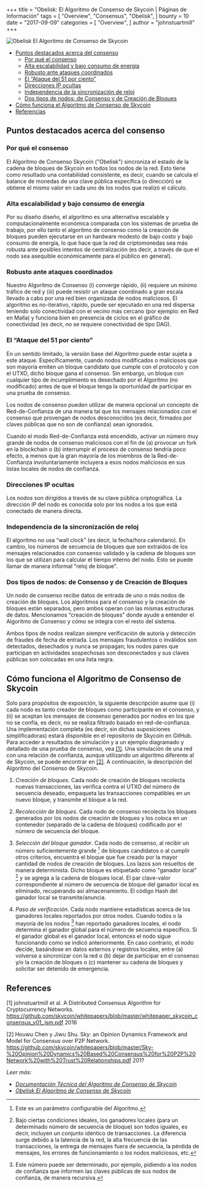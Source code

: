 +++
title = "Obelisk: El Algoritmo de Consenso de Skycoin | Páginas de Información"
tags = [
    "Overview",
    "Consensus",
    "Obelisk",
]
bounty = 10
date = "2017-09-09"
categories = [
    "Overview",
]
author = "johnstuartmill"
+++

![Obelisk El Algoritmo de Consenso de Skycoin](/img/obelisk-the-skycoin-consensus-algorithm.png)

<!-- MarkdownTOC autolink="true" bracket="round" -->

- [Puntos destacados acerca del consenso](#puntos-destacados-acerca-del-consenso)
    - [Por qué el consenso](#por-que-el-consenso)
    - [Alta escalabilidad y bajo consumo de energía](#alta-escalabilidad-y-bajo-consumo-de-energía)
    - [Robusto ante ataques coordinados](#robusto-ante-ataques-coordinados)
    - [El “Ataque del 51 por ciento”](#el-%E2%80%9Cataque-del-51-por-ciento%E2%80%9D)
    - [Direcciones IP ocultas](#direcciones-ip-ocultas)
    - [Independencia de la sincronización de reloj](#independencia-de-la-sincronizacion-de-reloj)
    - [Dos tipos de nodos: de Consenso y de Creación de Bloques](#dos-tipos-de-nodos-de-consenso-y-de-creación-de-bloques)
- [Cómo funciona el Algoritmo de Consenso de Skycoin](#como-funciona-el-algoritmo-de-consenso-de-skycoin)
- [Referencias](#referencias)

<!-- /MarkdownTOC -->


## Puntos destacados acerca del consenso

### Por qué el consenso

El Algoritmo de Consenso Skycoin ("Obelisk") sincroniza el estado de la cadena
de bloques de Skycoin en todos los nodos de la red. Esto tiene como resultado
una contabilidad consistente, es decir, cuando se calcula el balance de monedas
de una clave pública específica (o dirección) se obtiene el mismo valor en cada
uno de los nodos que realizó el cálculo.

### Alta escalabilidad y bajo consumo de energía

Por su diseño diseño, el algoritmo es una alternativa escalable y computacionalmente
económica comparada con los sistemas de prueba de trabajo, por ello tanto el
algoritmo de consenso como la creación de bloques pueden ejecutarse en un hardware
modesto de bajo costo y bajo consumo de energía, lo que hace que la red de
criptomonedas sea más robusta ante posibles intentos de centralización (es decir,
a través de que el nodo sea asequible económicamente para el público en general).

### Robusto ante ataques coordinados

Nuestro Algoritmo de Consenso (i) converge rápido, (ii) requiere un mínimo tráfico
de red y (iii) puede resistir un ataque coordinado a gran escala llevado a cabo por
una red bien organizada de nodos maliciosos. El algoritmo es no-iterativo, rápido,
puede ser ejecutado en una red dispersa teniendo solo conectividad con el vecino
más cercano (por ejemplo: en Red en Malla) y funciona bien en presencia de ciclos
en el gráfico de conectividad (es decir, *no* se requiere conectividad de tipo DAG).

### El “Ataque del 51 por ciento”

En un sentido limitado, la versión base del Algoritmo puede estar sujeta a este
ataque. Específicamente, cuando nodos modificados o maliciosos que son mayoría
emiten un bloque candidato que cumple con el protocolo y con el UTXO, dicho bloque
gana el consenso. Sin embargo, un bloque con cualquier tipo de incumplimiento es
desechado por el Algoritmo (no modificado) antes de que el bloque tenga la
oportunidad de participar en una prueba de consenso.

Los nodos de consenso pueden utilizar de manera opcional un concepto de
Red-de-Confianza de una manera tal que los mensajes relacionados con el consenso
que provengan de nodos desconocidos (es decir, firmados por claves públicas que
no son de confianza) sean ignorados.

Cuando el modo Red-de-Confianza está encendido, activar un número muy grande de
nodos de consenso maliciosos con el fin de (a) provocar un fork en la blockchain
o (b) interrumpir el proceso de consenso tendría poco efecto, a menos que la
gran mayoría de los miembros de la Red-de-Confianza involuntariamente incluyera
a esos nodos maliciosos en sus listas locales de nodos de confianza.

### Direcciones IP ocultas

Los nodos son dirigidos a través de su clave pública criptográfica. La dirección
IP del nodo es conocida solo por los nodos a los que está conectado de manera
directa.

### Independencia de la sincronización de reloj

El algoritmo no usa “wall clock” (es decir, la fecha/hora calendario). En
cambio, los números de secuencia de bloques que son extraídos de los mensajes
relacionados con consenso validado y la cadena de bloques son los que se
utilizan para calcular el tiempo interno del nodo. Esto se puede llamar de
manera informal "reloj de bloque".

### Dos tipos de nodos: de Consenso y de Creación de Bloques

Un nodo de consenso recibe datos de entrada de uno o más nodos de creación
de bloques. Los algoritmos para el consenso y la creación de bloques están
separados, pero ambos operan con las mismas estructuras de datos.
Mencionamos “creación de bloques” donde ayude a entender el Algoritmo de
Consenso y cómo se integra con el resto del sistema.

Ambos tipos de nodos realizan siempre verificación de autoría y detección
de fraudes de fecha de entrada. Los mensajes fraudulentos o inválidos son
detectados, desechados y nunca se propagan; los nodos pares que participan
en actividades sospechosas son desconectados y sus claves públicas son
colocadas en una lista negra.

## Cómo funciona el Algoritmo de Consenso de Skycoin

Solo para propósitos de exposición, la siguiente descripción asume que (i)
cada nodo es tanto creador de bloques como participante en el consenso, y
(ii) se aceptan los mensajes de consenso generados por nodos en los que no
se confía, es decir, no se realiza filtrado basado en red-de-confianza. Una
implementación completa (es decir, sin dichas suposiciones simplificadoras)
estará disponible en el repositorio de Skycoin en GitHub. Para acceder a
resultados de simulación y a un ejemplo diagramado y detallado de una prueba
de consenso, vea [\[1\]](#referencias). Una simulación de una red con una
relación de confianza, aunque utilizando un algoritmo diferente al de
Skycoin, se puede encontrar en [\[2\]](#referencias). A continuación, la
descripción del Algoritmo del Consenso de Skycoin.

1.  *Creación de bloques*. Cada nodo de creación de bloques recolecta nuevas transacciones, las verifica contra el UTXO del número de secuencia deseado, empaqueta las transacciones compatibles en un nuevo bloque, y transmite el bloque a la red.

2.  *Recolección de bloques*. Cada nodo de consenso recolecta los bloques generados por los nodos de creación de bloques y los coloca en un contenedor (separado de la cadena de bloques) codificado por el número de secuencia del bloque.

3.  *Selección del bloque ganador*. Cada nodo de consenso, al recibir un número suficientemente grande [^1] de bloques candidatos o al cumplir otros criterios, encuentra el bloque que fue creado por la mayor cantidad de nodos de creación de bloques. Los lazos son resueltos de manera determinista. Dicho bloque es etiquetado como "ganador local" [^2] y se agrega a la cadena de bloques local. El par clave-valor correspondiente al número de secuencia de bloque del ganador local es eliminado, recuperando así almacenamiento. El código Hash del ganador local se transmite/anuncia.

4.  *Paso de verificación*. Cada nodo mantiene estadísticas acerca de los ganadores locales reportados por otros nodos. Cuando todos o la mayoría de los nodos [^3] han reportado ganadores locales, el nodo determina el ganador global para el número de secuencia específico. Si el ganador global es el ganador local, entonces el nodo sigue funcionando como se indicó anteriormente. En caso contrario, el nodo decide, basándose en datos externos y registros locales, entre (a) volverse a sincronizar con la red o (b) dejar de participar en el consenso y/o la creación de bloques o (c) mantener su cadena de bloques y solicitar ser detenido de emergencia.

[^1]: Este es un parámetro configurable del Algoritmo.
[^2]: Bajo ciertas condiciones ideales, los ganadores locales (para un determinado número de secuencia de bloque) son todos iguales, es decir, incluyen un conjunto idéntico de transacciones. La diferencia surge debido a la latencia de la red, la alta frecuencia de las transacciones, la entrega de mensajes fuera de secuencia, la pérdida de mensajes, los errores de funcionamiento o los nodos maliciosos, etc.
[^3]: Este número puede ser determinado, por ejemplo, pidiendo a los nodos de confianza que informen las claves públicas de sus nodos de confianza, de manera recursiva.

## References

\[1\] johnstuartmill et al. A Distributed Consensus Algorithm for
Cryptocurrency Networks.
<https://github.com/skycoin/whitepapers/blob/master/whitepaper_skycoin_consensus_v01_jsm.pdf>
2016

\[2\] Houwu Chen y Jiwu Shu. Sky: an Opinion Dynamics Framework and Model
for Consensus over P2P Network.
<https://github.com/skycoin/whitepapers/blob/master/Sky-%20Opinion%20Dynamics%20Based%20Consensus%20for%20P2P%20Network%20with%20Trust%20Relationships.pdf>
201?

*Leer más:*

* *[Documentación Técnica del Algoritmo de Consenso de Skycoin](https://www.skycoin.net/whitepapers)*
* *[Obelisk El Algoritmo de Consenso de Skycoin](/statement/obelisk-skycoin-consensus-algorithm/)*
